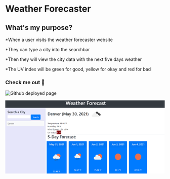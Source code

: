 # Weather Forecaster

## What's my purpose?
*When a user visits the weather forecaster website

*They can type a city into the searchbar

*Then they will view the city data with the next five days weather

*The UV index will be green for good, yellow for okay and red for bad

### Check me out 👀
![Github deployed page](https://aislynnrose.github.io/WeatherCheck/)

![Weather Snippet](/snippet.PNG)